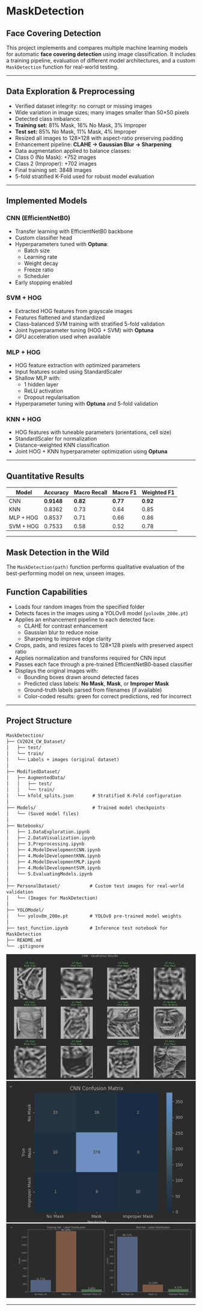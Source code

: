 # MaskDetection
## Face Covering Detection

This project implements and compares multiple machine learning models for automatic **face covering detection** using image classification. It includes a training pipeline, evaluation of different model architectures, and a custom `MaskDetection` function for real-world testing.




---

## Data Exploration & Preprocessing

-  Verified dataset integrity: no corrupt or missing images  
-  Wide variation in image sizes; many images smaller than 50×50 pixels  
-  Detected class imbalance:
  - **Training set:** 81% Mask, 16% No Mask, 3% Improper  
  - **Test set:** 85% No Mask, 11% Mask, 4% Improper  
-  Resized all images to 128×128 with aspect-ratio preserving padding  
-  Enhancement pipeline: **CLAHE → Gaussian Blur → Sharpening**  
-  Data augmentation applied to balance classes:
  - Class 0 (No Mask): +752 images  
  - Class 2 (Improper): +702 images  
-  Final training set: 3848 images  
-  5-fold stratified K-Fold used for robust model evaluation  

---

##  Implemented Models

###  CNN (EfficientNetB0)
- Transfer learning with EfficientNetB0 backbone  
- Custom classifier head  
- Hyperparameters tuned with **Optuna**:
  - Batch size
  - Learning rate
  - Weight decay
  - Freeze ratio
  - Scheduler  
- Early stopping enabled  

###  SVM + HOG
- Extracted HOG features from grayscale images  
- Features flattened and standardized  
- Class-balanced SVM training with stratified 5-fold validation  
- Joint hyperparameter tuning (HOG + SVM) with **Optuna**  
- GPU acceleration used when available  

###  MLP + HOG
- HOG feature extraction with optimized parameters  
- Input features scaled using StandardScaler  
- Shallow MLP with:
  - 1 hidden layer
  - ReLU activation
  - Dropout regularisation  
- Hyperparameter tuning with **Optuna** and 5-fold validation  

### KNN + HOG
- HOG features with tuneable parameters (orientations, cell size)  
- StandardScaler for normalization  
- Distance-weighted KNN classification  
- Joint HOG + KNN hyperparameter optimization using **Optuna**  

---

##  Quantitative Results

| Model       | Accuracy | Macro Recall | Macro F1 | Weighted F1 |
|-------------|----------|---------------|----------|--------------|
| CNN         | **0.9148** | **0.82**       | **0.77**  | **0.92**       |
| KNN         | 0.8362   | 0.73          | 0.64     | 0.85         |
| MLP + HOG   | 0.8537   | 0.71          | 0.66     | 0.86         |
| SVM + HOG   | 0.7533   | 0.58          | 0.52     | 0.78         |

---

##  Mask Detection in the Wild

The `MaskDetection(path)` function performs qualitative evaluation of the best-performing model on new, unseen images.

## Function Capabilities

- Loads four random images from the specified folder
- Detects faces in the images using a YOLOv8 model (`yolov8m_200e.pt`)
- Applies an enhancement pipeline to each detected face:
  - CLAHE for contrast enhancement
  - Gaussian blur to reduce noise
  - Sharpening to improve edge clarity
- Crops, pads, and resizes faces to 128×128 pixels with preserved aspect ratio
- Applies normalization and transforms required for CNN input
- Passes each face through a pre-trained EfficientNetB0-based classifier
- Displays the original images with:
  - Bounding boxes drawn around detected faces
  - Predicted class labels: **No Mask**, **Mask**, or **Improper Mask**
  - Ground-truth labels parsed from filenames (if available)
  - Color-coded results: green for correct predictions, red for incorrect


---

## Project Structure

```
MaskDetection/
├── CV2024_CW_Dataset/
│   ├── test/
│   └── train/
│   └── Labels + images (original dataset)
│
├── ModifiedDataset/
│   ├── AugmentedData/
│   │   ├── test/
│   │   └── train/
│   └── kfold_splits.json       # Stratified K-Fold configuration
│
├── Models/                     # Trained model checkpoints
│   └── (Saved model files)
│
├── Notebooks/
│   ├── 1.DataExploration.ipynb
│   ├── 2.DataVisualization.ipynb
│   ├── 3.Preprocessing.ipynb
│   ├── 4.ModelDevelopmentCNN.ipynb
│   ├── 4.ModelDevelopmentKNN.ipynb
│   ├── 4.ModelDevelopmentMLP.ipynb
│   ├── 4.ModelDevelopmentSVM.ipynb
│   └── 5.EvaluatingModels.ipynb
│
├── PersonalDataset/           # Custom test images for real-world validation
│   └── (Images for MaskDetection)
│
├── YOLOModel/
│   └── yolov8m_200e.pt        # YOLOv8 pre-trained model weights
│
├── test_function.ipynb        # Inference test notebook for MaskDetection
├── README.md
└── .gitignore

```

![](Images/image1.png)
![](Images/image2.png)
![](Images/image3.png)

---
